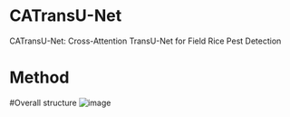 # CATransU-Net
CATransU-Net: Cross-Attention TransU-Net for Field Rice Pest Detection
# Method
#Overall structure
![image](https://github.com/user-attachments/assets/34132916-58ab-4a86-af09-2b28c17466d0)
